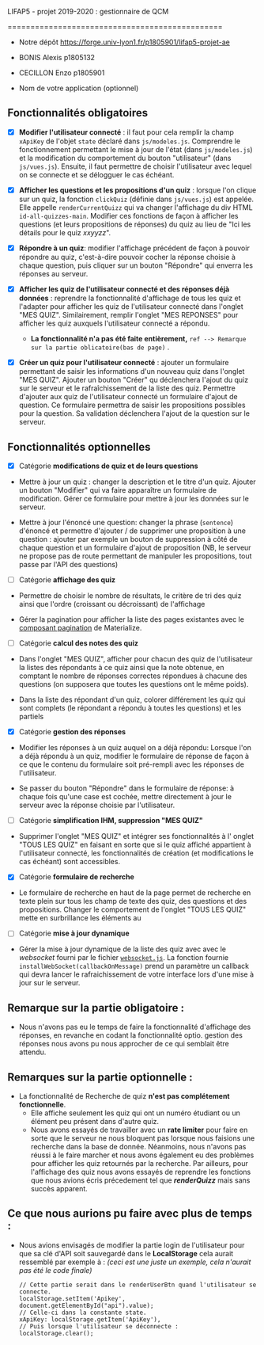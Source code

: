 
LIFAP5 - projet 2019-2020 : gestionnaire de QCM

===============================================

  

* Notre dépôt <https://forge.univ-lyon1.fr/p1805901/lifap5-projet-ae>

* BONIS Alexis p1805132

* CECILLON Enzo p1805901

* Nom de votre application (optionnel)

  

## Fonctionnalités obligatoires

  

*  [X]  **Modifier l'utilisateur connecté** : il faut pour cela remplir la champ `xApiKey` de l'objet `state` déclaré dans `js/modeles.js`. Comprendre le fonctionnement permettant le mise à jour de l'état (dans `js/modeles.js`) et la modification du comportement du bouton "utilisateur" (dans `js/vues.js`). Ensuite, il faut permettre de choisir l'utilisateur avec lequel on se connecte et se délogguer le cas échéant.

*  [X]  **Afficher les questions et les propositions d'un quiz** : lorsque l'on clique sur un quiz, la fonction `clickQuiz` (définie dans `js/vues.js`) est appelée. Elle appelle `renderCurrentQuizz` qui va changer l'affichage du div HTML `id-all-quizzes-main`. Modifier ces fonctions de façon à afficher les questions (et leurs propositions de réponses) du quiz au lieu de "Ici les détails pour le quiz _xxyyzz_".

*  [X]  **Répondre à un quiz**: modifier l'affichage précédent de façon à pouvoir répondre au quiz, c'est-à-dire pouvoir cocher la réponse choisie à chaque question, puis cliquer sur un bouton "Répondre" qui enverra les réponses au serveur.

* [X] **Afficher les quiz de l'utilisateur connecté et des réponses déjà données** : reprendre la fonctionnalité d'affichage de tous les quiz et l'adapter pour afficher les quiz de l'utilisateur connecté dans l'onglet "MES QUIZ". Similairement, remplir l'onglet "MES REPONSES" pour afficher les quiz auxquels l'utilisateur connecté a répondu.
	- **La fonctionnalité n'a pas été faite entièrement,** 
`ref --> Remarque sur la partie oblicatoire(bas de page)` .

*  [X]  **Créer un quiz pour l'utilisateur connecté** : ajouter un formulaire permettant de saisir les informations d'un nouveau quiz dans l'onglet "MES QUIZ". Ajouter un bouton "Créer" qu déclenchera l'ajout du quiz sur le serveur et le rafraîchissement de la liste des quiz. Permettre d'ajouter aux quiz de l'utilisateur connecté un formulaire d'ajout de question. Ce formulaire permettra de saisir les propositions possibles pour la question. Sa validation déclenchera l'ajout de la question sur le serveur.

  

## Fonctionnalités optionnelles
 

*  [X] Catégorie **modifications de quiz et de leurs questions**

- Mettre à jour un quiz : changer la description et le titre d'un quiz. Ajouter un bouton "Modifier" qui va faire apparaître un formulaire de modification. Gérer ce formulaire pour mettre à jour les données sur le serveur.

- Mettre à jour l'énoncé une question: changer la phrase (`sentence`) d'énoncé et permettre d'ajouter / de supprimer une proposition à une question : ajouter par exemple un bouton de suppression à côté de chaque question et un formulaire d'ajout de proposition (NB, le serveur ne propose pas de route permettant de manipuler les propositions, tout passe par l'API des questions)

  

* [ ] Catégorie **affichage des quiz**

- Permettre de choisir le nombre de résultats, le critère de tri des quiz ainsi que l'ordre (croissant ou décroissant) de l'affichage

- Gérer la pagination pour afficher la liste des pages existantes avec le [composant pagination](https://materializecss.com/pagination.html) de Materialize.

  

* [ ] Catégorie **calcul des notes des quiz**

- Dans l'onglet "MES QUIZ", afficher pour chacun des quiz de l'utilisateur la listes des répondants à ce quiz ainsi que la note obtenue, en comptant le nombre de réponses correctes répondues à chacune des questions (on supposera que toutes les questions ont le même poids).

- Dans la liste des répondant d'un quiz, colorer différement les quiz qui sont complets (le répondant a répondu à toutes les questions) et les partiels

  

*  [X] Catégorie **gestion des réponses**

- Modifier les réponses à un quiz auquel on a déjà répondu: Lorsque l'on a déjà répondu à un quiz, modifier le formulaire de réponse de façon à ce que le contenu du formulaire soit pré-rempli avec les réponses de l'utilisateur.

- Se passer du bouton "Répondre" dans le formulaire de réponse: à chaque fois qu'une case est cochée, mettre directement à jour le serveur avec la réponse choisie par l'utilisateur.

  

* [ ] Catégorie **simplification IHM, suppression "MES QUIZ"**

- Supprimer l'onglet "MES QUIZ" et intégrer ses fonctionnalités à l' onglet "TOUS LES QUIZ" en faisant en sorte que si le quiz affiché appartient à l'utilisateur connecté, les fonctionnalités de création (et modifications le cas échéant) sont accessibles.

  

*  [X] Catégorie **formulaire de recherche**

- Le formulaire de recherche en haut de la page permet de recherche en texte plein sur tous les champ de texte des quiz, des questions et des propositions. Changer le comportement de l'onglet "TOUS LES QUIZ" mette en surbrillance les éléments au

  

* [ ] Catégorie **mise à jour dynamique**

- Gérer la mise à jour dynamique de la liste des quiz avec avec le _websocket_ fourni par le fichier [`websocket.js`](./js/websocket.js). La fonction fournie `installWebSocket(callbackOnMessage)` prend un paramètre un callback qui devra lancer le rafraichissement de votre interface lors d'une mise à jour sur le serveur.



  

## Remarque sur la partie obligatoire :

- Nous n'avons pas eu le temps de faire la fonctionnalité d'affichage des réponses, en revanche en codant la fonctionnalité optio. gestion des réponses nous avons pu nous approcher de ce qui semblait être attendu.

## Remarques sur la partie optionnelle :

- La fonctionnalité de Recherche de quiz **n'est pas complétement fonctionnelle**.
	- Elle affiche seulement les quiz qui ont un numéro étudiant ou un élément peu présent dans d'autre quiz.
	-  Nous avons essayés de travailler avec un **rate limiter** pour faire en sorte que le serveur ne nous bloquent pas lorsque nous faisions une recherche dans la base de donnée.
	 Néanmoins, nous n'avons pas réussi à le faire marcher et nous avons également eu des problèmes pour afficher les quiz retournés par la recherche. Par ailleurs, pour l'affichage des quiz nous avons essayés de reprendre les fonctions que nous avions écris précedement tel que ***renderQuizz***  mais sans succès apparent.
## Ce que nous aurions pu faire avec plus de temps :
- Nous avions envisagés de modifier la partie login de l'utilisateur pour que sa clé d'API soit sauvegardé dans le **LocalStorage** cela aurait ressemblé par exemple à : 
*(ceci est une juste un exemple, cela n'aurait pas été le code finale)*

    ````
    // Cette partie serait dans le renderUserBtn quand l'utilisateur se connecte.
  localStorage.setItem('Apikey', document.getElementById("api").value);
   // Celle-ci dans la constante state.
   xApiKey: localStorage.getItem('ApiKey'),
   // Puis lorsque l'utilisateur se déconnecte :
   localStorage.clear();
